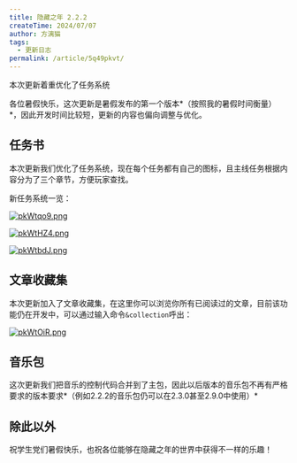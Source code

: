 ```yaml
---
title: 隐藏之年 2.2.2
createTime: 2024/07/07
author: 方漓猫
tags:
  - 更新日志
permalink: /article/5q49pkvt/
---
```


本次更新着重优化了任务系统

<!-- more -->

各位暑假快乐，这次更新是暑假发布的第一个版本*（按照我的暑假时间衡量）*，因此开发时间比较短，更新的内容也偏向调整与优化。

## 任务书
本次更新我们优化了任务系统，现在每个任务都有自己的图标，且主线任务根据内容分为了三个章节，方便玩家查找。

新任务系统一览：

[![pkWtqo9.png](https://s21.ax1x.com/2024/07/07/pkWtqo9.png)](https://imgse.com/i/pkWtqo9)

[![pkWtHZ4.png](https://s21.ax1x.com/2024/07/07/pkWtHZ4.png)](https://imgse.com/i/pkWtHZ4)

[![pkWtbdJ.png](https://s21.ax1x.com/2024/07/07/pkWtbdJ.png)](https://imgse.com/i/pkWtbdJ)

## 文章收藏集
本次更新加入了文章收藏集，在这里你可以浏览你所有已阅读过的文章，目前该功能仍在开发中，可以通过输入命令`&collection`呼出：

[![pkWtOiR.png](https://s21.ax1x.com/2024/07/07/pkWtOiR.png)](https://imgse.com/i/pkWtOiR)
  
## 音乐包
这次更新我们把音乐的控制代码合并到了主包，因此以后版本的音乐包不再有严格要求的版本要求*（例如2.2.2的音乐包仍可以在2.3.0甚至2.9.0中使用）*

## 除此以外
祝学生党们暑假快乐，也祝各位能够在隐藏之年的世界中获得不一样的乐趣！